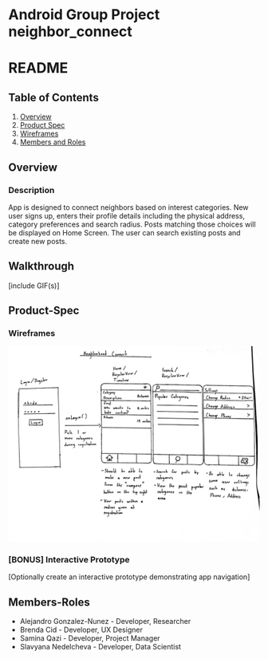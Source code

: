 Android Group Project neighbor_connect
===

# README

## Table of Contents
1. [Overview](#Overview)
1. [Product Spec](#Product-Spec)
1. [Wireframes](#Wireframes)
2. [Members and Roles](#Members-Roles)

## Overview
### Description

App is designed to connect neighbors based on interest categories. New user signs up, enters their profile details including the physical address, category preferences and search radius. Posts matching those choices will be displayed on Home Screen. The user can search existing posts and create new posts.

## Walkthrough
[include GIF(s)]

## Product-Spec
### Wireframes

<img src=https://github.com/saminaqazi123456/neighbor_connect/blob/master/Mockup%20version2%20202005262121081000.jpg width=600>

### [BONUS] Interactive Prototype
[Optionally create an interactive prototype demonstrating app navigation]

## Members-Roles

- Alejandro Gonzalez-Nunez - Developer, Researcher
- Brenda Cid - Developer, UX Designer
- Samina Qazi - Developer, Project Manager
- Slavyana Nedelcheva - Developer, Data Scientist


